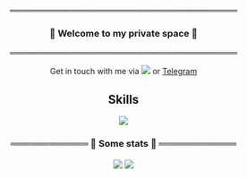 <p align="center">═════════════════════════════════════════</p>
<h3 align="center"> 👋 Welcome to my private space 👋 </h3>
<p align="center">═════════════════════════════════════════</p>
<p align="center">Get in touch with me via <a href="https://discordapp.com/users/361867960714919947"> <img src="https://skillicons.dev/icons?i=discord" /></a> or <a href="https://t.me/Kpyr0">Telegram</a>
</p>
<p align="center" >
  <h2 align="center">Skills</h2>
</p>
<p align="center">
  <a href="https://skillicons.dev">
    <img src="https://skillicons.dev/icons?i=github,js,html,css,ps,figma,flask,c,cs,cpp,py" />
  </a>
</p>
<h3 align="center">════════════ 🤩 Some stats 🤩 ════════════</h3>
<p align="center">
  <img align="center" src="https://github-readme-stats.vercel.app/api/top-langs/?username=Kpyr&hide=html,css&title_color=ffffff&text_color=c9cacc&icon_color=4AB197&bg_color=1A2B34"/>
  <img align="center" src="https://github-readme-stats.vercel.app/api?username=Kpyr&show_icons=true&line_height=27&count_private=true&title_color=ffffff&text_color=c9cacc&icon_color=4AB097&bg_color=1A2B34" />
</p>

